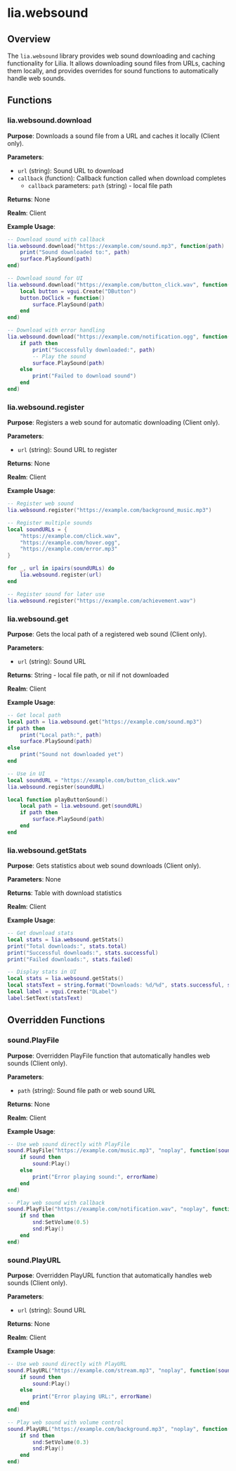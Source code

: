 # lia.websound

## Overview
The `lia.websound` library provides web sound downloading and caching functionality for Lilia. It allows downloading sound files from URLs, caching them locally, and provides overrides for sound functions to automatically handle web sounds.

## Functions

### lia.websound.download
**Purpose**: Downloads a sound file from a URL and caches it locally (Client only).

**Parameters**:
- `url` (string): Sound URL to download
- `callback` (function): Callback function called when download completes
  - `callback` parameters: `path` (string) - local file path

**Returns**: None

**Realm**: Client

**Example Usage**:
```lua
-- Download sound with callback
lia.websound.download("https://example.com/sound.mp3", function(path)
    print("Sound downloaded to:", path)
    surface.PlaySound(path)
end)

-- Download sound for UI
lia.websound.download("https://example.com/button_click.wav", function(path)
    local button = vgui.Create("DButton")
    button.DoClick = function()
        surface.PlaySound(path)
    end
end)

-- Download with error handling
lia.websound.download("https://example.com/notification.ogg", function(path)
    if path then
        print("Successfully downloaded:", path)
        -- Play the sound
        surface.PlaySound(path)
    else
        print("Failed to download sound")
    end
end)
```

### lia.websound.register
**Purpose**: Registers a web sound for automatic downloading (Client only).

**Parameters**:
- `url` (string): Sound URL to register

**Returns**: None

**Realm**: Client

**Example Usage**:
```lua
-- Register web sound
lia.websound.register("https://example.com/background_music.mp3")

-- Register multiple sounds
local soundURLs = {
    "https://example.com/click.wav",
    "https://example.com/hover.ogg",
    "https://example.com/error.mp3"
}

for _, url in ipairs(soundURLs) do
    lia.websound.register(url)
end

-- Register sound for later use
lia.websound.register("https://example.com/achievement.wav")
```

### lia.websound.get
**Purpose**: Gets the local path of a registered web sound (Client only).

**Parameters**:
- `url` (string): Sound URL

**Returns**: String - local file path, or nil if not downloaded

**Realm**: Client

**Example Usage**:
```lua
-- Get local path
local path = lia.websound.get("https://example.com/sound.mp3")
if path then
    print("Local path:", path)
    surface.PlaySound(path)
else
    print("Sound not downloaded yet")
end

-- Use in UI
local soundURL = "https://example.com/button_click.wav"
lia.websound.register(soundURL)

local function playButtonSound()
    local path = lia.websound.get(soundURL)
    if path then
        surface.PlaySound(path)
    end
end
```

### lia.websound.getStats
**Purpose**: Gets statistics about web sound downloads (Client only).

**Parameters**: None

**Returns**: Table with download statistics

**Realm**: Client

**Example Usage**:
```lua
-- Get download stats
local stats = lia.websound.getStats()
print("Total downloads:", stats.total)
print("Successful downloads:", stats.successful)
print("Failed downloads:", stats.failed)

-- Display stats in UI
local stats = lia.websound.getStats()
local statsText = string.format("Downloads: %d/%d", stats.successful, stats.total)
local label = vgui.Create("DLabel")
label:SetText(statsText)
```

## Overridden Functions

### sound.PlayFile
**Purpose**: Overridden PlayFile function that automatically handles web sounds (Client only).

**Parameters**:
- `path` (string): Sound file path or web sound URL

**Returns**: None

**Realm**: Client

**Example Usage**:
```lua
-- Use web sound directly with PlayFile
sound.PlayFile("https://example.com/music.mp3", "noplay", function(sound, errorID, errorName)
    if sound then
        sound:Play()
    else
        print("Error playing sound:", errorName)
    end
end)

-- Play web sound with callback
sound.PlayFile("https://example.com/notification.wav", "noplay", function(snd)
    if snd then
        snd:SetVolume(0.5)
        snd:Play()
    end
end)
```

### sound.PlayURL
**Purpose**: Overridden PlayURL function that automatically handles web sounds (Client only).

**Parameters**:
- `url` (string): Sound URL

**Returns**: None

**Realm**: Client

**Example Usage**:
```lua
-- Use web sound directly with PlayURL
sound.PlayURL("https://example.com/stream.mp3", "noplay", function(sound, errorID, errorName)
    if sound then
        sound:Play()
    else
        print("Error playing URL:", errorName)
    end
end)

-- Play web sound with volume control
sound.PlayURL("https://example.com/background.mp3", "noplay", function(snd)
    if snd then
        snd:SetVolume(0.3)
        snd:Play()
    end
end)
```
